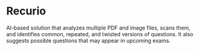 # Recurio
AI-based solution that analyzes multiple PDF and image files, scans them, and identifies common, repeated, and twisted versions of questions. It also suggests possible questions that may appear in upcoming exams.
